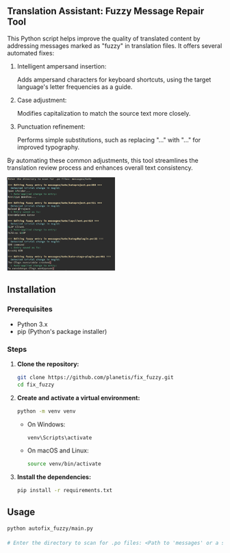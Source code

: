 ## Translation Assistant: Fuzzy Message Repair Tool

This Python script helps improve the quality of translated content
by addressing messages marked as "fuzzy" in translation files.
It offers several automated fixes:

1. Intelligent ampersand insertion:

   Adds ampersand characters for keyboard shortcuts, using the target
   language's letter frequencies as a guide.

2. Case adjustment:

   Modifies capitalization to match the source text more closely.

3. Punctuation refinement:

   Performs simple substitutions, such as replacing "..." with "…"
   for improved typography.

By automating these common adjustments, this tool streamlines the
translation review process and enhances overall text consistency.

<img src="screenshots/image_1.png" alt="Screenshot" width="50%" />

## Installation

### Prerequisites

- Python 3.x
- pip (Python's package installer)

### Steps

1. **Clone the repository:**

   ```sh
   git clone https://github.com/planetis/fix_fuzzy.git
   cd fix_fuzzy
   ```

2. **Create and activate a virtual environment:**

   ```sh
   python -m venv venv
   ```

   - On Windows:
     ```sh
     venv\Scripts\activate
     ```
   - On macOS and Linux:
     ```sh
     source venv/bin/activate
     ```

3. **Install the dependencies:**

   ```sh
   pip install -r requirements.txt
   ```

## Usage

```sh
python autofix_fuzzy/main.py

# Enter the directory to scan for .po files: <Path to 'messages' or a subfolder.>
```
